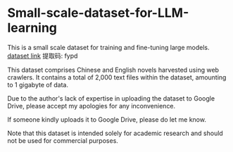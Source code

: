 # Small-scale-dataset-for-LLM-learning
This is a small scale dataset for training and fine-tuning large models.
[dataset link](https://pan.baidu.com/s/1E-D2baatTytqRo-38qbCqA?pwd=fypd)
 提取码: fypd

This dataset comprises Chinese and English novels harvested using web crawlers. It contains a total of 2,000 text files within the dataset, amounting to 1 gigabyte of data.

Due to the author's lack of expertise in uploading the dataset to Google Drive, please accept my apologies for any inconvenience. 

If someone kindly uploads it to Google Drive, please do let me know. 

Note that this dataset is intended solely for academic research and should not be used for commercial purposes.
